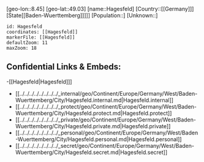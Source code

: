 ﻿---
location: [49.03,8.45]
mapzoom: [7,12] 
mapmarker: city 
type: City
tags:
- geo/City


SpocWebEntityId: 30702
isDeleted: false
confidential: public

---
[geo-lon::8.45]
[geo-lat::49.03]
[name::Hagesfeld]
[Country::[[Germany]]]
[State[[Baden-Wuerttemberg]]]]]
[Population::]
[Unknown::]


```leaflet
id: Hagesfeld
coordinates: [[Hagesfeld]]
markerFile: [[Hagesfeld]]
defaultZoom: 11 
maxZoom: 18
```


## Confidential Links & Embeds: 
-[[Hagesfeld|Hagesfeld]]] 
- [[../../../../../../../../_internal/geo/Continent/Europe/Germany/West/Baden-Wuerttemberg/City/Hagesfeld.internal.md|Hagesfeld.internal]] 
- [[../../../../../../../../_protect/geo/Continent/Europe/Germany/West/Baden-Wuerttemberg/City/Hagesfeld.protect.md|Hagesfeld.protect]] 
- [[../../../../../../../../_private/geo/Continent/Europe/Germany/West/Baden-Wuerttemberg/City/Hagesfeld.private.md|Hagesfeld.private]] 
- [[../../../../../../../../_personal/geo/Continent/Europe/Germany/West/Baden-Wuerttemberg/City/Hagesfeld.personal.md|Hagesfeld.personal]] 
- [[../../../../../../../../_secret/geo/Continent/Europe/Germany/West/Baden-Wuerttemberg/City/Hagesfeld.secret.md|Hagesfeld.secret]] 
